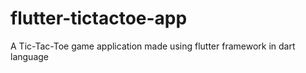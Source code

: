 # flutter-tictactoe-app
A Tic-Tac-Toe game application made using flutter framework in dart language
